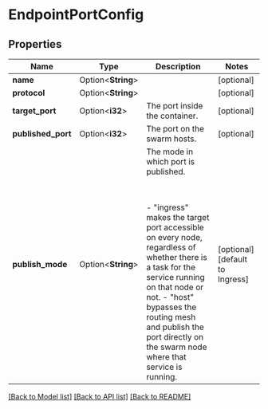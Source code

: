 # EndpointPortConfig

## Properties

Name | Type | Description | Notes
------------ | ------------- | ------------- | -------------
**name** | Option<**String**> |  | [optional]
**protocol** | Option<**String**> |  | [optional]
**target_port** | Option<**i32**> | The port inside the container. | [optional]
**published_port** | Option<**i32**> | The port on the swarm hosts. | [optional]
**publish_mode** | Option<**String**> | The mode in which port is published.  <p><br /></p>  - \"ingress\" makes the target port accessible on every node,   regardless of whether there is a task for the service running on   that node or not. - \"host\" bypasses the routing mesh and publish the port directly on   the swarm node where that service is running.  | [optional][default to Ingress]

[[Back to Model list]](../README.md#documentation-for-models) [[Back to API list]](../README.md#documentation-for-api-endpoints) [[Back to README]](../README.md)


